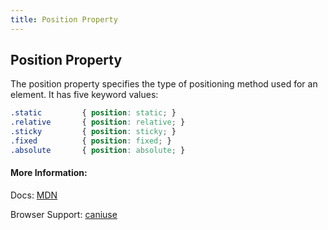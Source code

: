 ```yaml
---
title: Position Property
---
```

## Position Property

The position property specifies the type of positioning method used for an element. It has five keyword values:

```css
.static         { position: static; }
.relative       { position: relative; }
.sticky         { position: sticky; }
.fixed          { position: fixed; }
.absolute       { position: absolute; }
```

#### More Information:

Docs: <a href='https://developer.mozilla.org/en-US/docs/Web/CSS/position' target='_blank' rel='nofollow'>MDN</a>

Browser Support: <a href='http://caniuse.com/#search=position' target='_blank' rel='nofollow'>caniuse</a>
